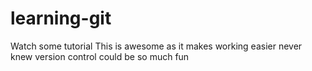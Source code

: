 # learning-git
 Watch some tutorial
 This is awesome as it makes working easier
 never knew version control could be so much fun
